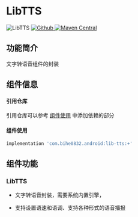 # LibTTS

![LibTTS](https://img.shields.io/badge/AndroidAppFactory-LibTTS-brightgreen)
[ ![Github](https://img.shields.io/badge/Github-LibTTS-brightgreen?style=social) ](https://github.com/bihe0832/AndroidAppFactory/tree/master/LibTTS)
[ ![Maven Central](https://img.shields.io/maven-central/v/com.bihe0832.android/lib-tts) ](https://search.maven.org/artifact/com.bihe0832.android/lib-tts)


## 功能简介

文字转语音组件的封装

## 组件信息

#### 引用仓库

引用仓库可以参考 [组件使用](./../start.md) 中添加依赖的部分

#### 组件使用

```groovy
implementation 'com.bihe0832.android:lib-tts:+'
```

## 组件功能

### LibTTS

- 文字转语音封装，需要系统内置引擎，

- 支持设置语速和语调、支持各种形式的语音播报

